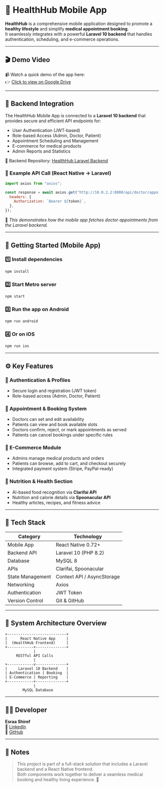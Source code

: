 # 📱 HealthHub Mobile App

**HealthHub** is a comprehensive mobile application designed to promote a **healthy lifestyle** and simplify **medical appointment booking**.  
It seamlessly integrates with a powerful **Laravel 10 backend** that handles authentication, scheduling, and e-commerce operations.

---

## 🎬 Demo Video

📹 Watch a quick demo of the app here:  
👉 [Click to view on Google Drive](https://drive.google.com/file/d/1J370iFDNj_uZkKTAEhQg5GszSC9qi3pb/view?usp=drive_link)

---

## 🧩 Backend Integration

The HealthHub Mobile App is connected to a **Laravel 10 backend** that provides secure and efficient API endpoints for:
- User Authentication (JWT-based)
- Role-based Access (Admin, Doctor, Patient)
- Appointment Scheduling and Management
- E-commerce for medical products
- Admin Reports and Statistics

📘 Backend Repository: [HealthHub Laravel Backend](https://github.com/mohamedabdallah11/HealthHub)

### 🔹 Example API Call (React Native → Laravel)
```js
import axios from "axios";

const response = await axios.get("http://10.0.2.2:8000/api/doctor/appointments/show", {
  headers: {
    Authorization: `Bearer ${token}`,
  },
});
```

📍 *This demonstrates how the mobile app fetches doctor appointments from the Laravel backend.*

---

## 🚀 Getting Started (Mobile App)

### 1️⃣ Install dependencies
```bash
npm install
```

### 2️⃣ Start Metro server
```bash
npm start
```

### 3️⃣ Run the app on Android
```bash
npm run android
```

### 4️⃣ Or on iOS
```bash
npm run ios
```

---

## ⚙️ Key Features

### 🔐 Authentication & Profiles
- Secure login and registration (JWT token)
- Role-based access (Admin, Doctor, Patient)

### 📅 Appointment & Booking System
- Doctors can set and edit availability
- Patients can view and book available slots
- Doctors confirm, reject, or mark appointments as served
- Patients can cancel bookings under specific rules

### 🛒 E-Commerce Module
- Admins manage medical products and orders
- Patients can browse, add to cart, and checkout securely
- Integrated payment system (Stripe, PayPal-ready)

### 🍎 Nutrition & Health Section
- AI-based food recognition via **Clarifai API**
- Nutrition and calorie details via **Spoonacular API**
- Healthy articles, recipes, and fitness advice

---

## 🧠 Tech Stack

| Category | Technology |
|-----------|-------------|
| Mobile App | React Native 0.72+ |
| Backend API | Laravel 10 (PHP 8.2) |
| Database | MySQL 8 |
| APIs | Clarifai, Spoonacular |
| State Management | Context API / AsyncStorage |
| Networking | Axios |
| Authentication | JWT Token |
| Version Control | Git & GitHub |

---

## 🧩 System Architecture Overview

```
+---------------------------+
|      React Native App     |
|  (HealthHub Frontend)     |
+------------+--------------+
             |
     RESTful API Calls
             |
+------------v--------------+
|     Laravel 10 Backend    |
| Authentication | Booking  |
| E-Commerce | Reporting    |
+------------+--------------+
             |
        MySQL Database
```

---

## 👩‍💻 Developer

**Esraa Shiref**  
📧 [LinkedIn](https://www.linkedin.com/in/esraa-shiref/)  
📂 [GitHub](https://github.com/EsraaShiref)

---

## 🏁 Notes

> This project is part of a full-stack solution that includes a Laravel backend and a React Native frontend.  
> Both components work together to deliver a seamless medical booking and healthy living experience. 💪
